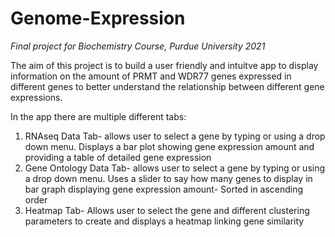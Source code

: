 # Genome-Expression
*Final project for Biochemistry Course, Purdue University 2021*

The aim of this project is to build a user friendly and intuitve app to display information on the amount of PRMT and WDR77 genes expressed in different genes to better understand the relationship between different gene expressions.

In the app there are multiple different tabs:
1. RNAseq Data Tab- allows user to select a gene by typing or using a drop down menu. Displays a bar plot showing gene expression amount and providing a table of detailed gene expression
2. Gene Ontology Data Tab- allows user to select a gene by typing or using a drop down menu. Uses a slider to say how many genes to display in bar graph displaying gene expression amount- Sorted in ascending order
3. Heatmap Tab- Allows user to select the gene and different clustering parameters to create and displays a heatmap linking gene similarity
 

